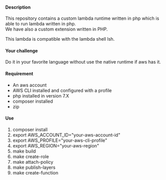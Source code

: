 #### Description
This repository contains a custom lambda runtime written in php which is able to run lambda written in php.<br>
We have also a custom extension written in PHP.

This lambda is compatible with the lambda shell lsh.

#### Your challenge
Do it in your favorite language without use the native runtime if aws has it.

#### Requirement
- An aws account
- AWS CLI installed and configured with a profile
- php installed in version 7.X
- composer installed
- zip


#### Use
1) composer install
2) export AWS_ACCOUNT_ID="your-aws-account-id"
3) export AWS_PROFILE="your-aws-cli-profile"
4) export AWS_REGION="your-aws-region"
5) make build
6) make create-role
7) make attach-policy
8) make publish-layers
9) make create-function